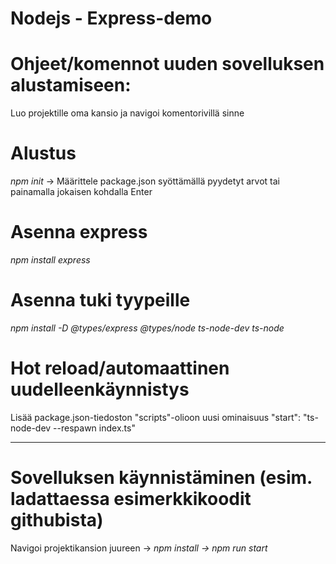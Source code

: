 
# Nodejs - Express-demo

# Ohjeet/komennot uuden sovelluksen alustamiseen:
Luo projektille oma kansio ja navigoi komentorivillä sinne

# Alustus 
_npm init_ -> 
Määrittele package.json syöttämällä pyydetyt arvot tai painamalla jokaisen kohdalla Enter

# Asenna express
_npm install express_

# Asenna tuki tyypeille
_npm install -D @types/express @types/node ts-node-dev ts-node_

# Hot reload/automaattinen uudelleenkäynnistys
Lisää package.json-tiedoston "scripts"-olioon uusi ominaisuus "start": "ts-node-dev --respawn index.ts"

-----------------------------------------------------------------------------------------------------------
# Sovelluksen käynnistäminen (esim. ladattaessa esimerkkikoodit githubista)
Navigoi projektikansion juureen -> 
_npm install -> 
npm run start_
